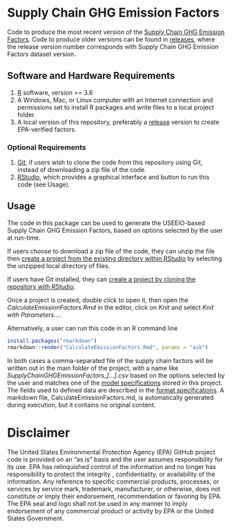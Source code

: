 # Supply Chain GHG Emission Factors

Code to produce the most recent version of the [Supply Chain GHG
Emission
Factors](https://cfpub.epa.gov/si/si_public_record_Report.cfm?dirEntryId=349324).
Code to produce older versions can be found in [releases](/releases),
where the release version number corresponds with Supply Chain GHG
Emission Factors dataset version.

## Software and Hardware Requirements

1.  [R](https://www.r-project.org/) software, version \>= 3.6
2.  A Windows, Mac, or Linux computer with an Internet connection and
    permissions set to install R packages and write files to a local
    project folder.
3.  A local version of this repository, preferably a
    [release](https://github.com/USEPA/supply-chain-factors/releases)
    version to create EPA-verified factors.

### Optional Requirements

1.  [Git](https://github.com/git-guides/install-git), if users wish to
    clone the code from this repository using Git, instead of
    downloading a zip file of the code.
2.  [RStudio](https://www.rstudio.com/products/rstudio/download/#download),
    which provides a graphical interface and button to run this code
    (see Usage).

## Usage

The code in this package can be used to generate the USEEIO-based Supply
Chain GHG Emission Factors, based on options selected by the user at
run-time.

If users choose to download a zip file of the code, they can unzip the
file then [create a project from the existing directory within
RStudio](https://support.rstudio.com/hc/en-us/articles/200526207-Using-RStudio-Projects)
by selecting the unzipped local directory of files.

If users have Git installed, they can [create a project by cloning the
repository with
RStudio](https://resources.github.com/whitepapers/github-and-rstudio/#:~:text=Clone%20the%20repository%20with%20RStudio).

Once a project is created, double click to open it, then open the
*CalculateEmissionFactors.Rmd* in the editor, click on *Knit* and select
*Knit with Parameters…*.

Alternatively, a user can run this code in an R command line

``` r
install.packages("rmarkdown")
rmarkdown::render("CalculateEmissionFactors.Rmd", params = "ask")
```

In both cases a comma-separated file of the supply chain factors will be
written out in the main folder of the project, with a name like
*SupplyChainGHGEmissionFactors\_\[…\].csv* based on the options selected
by the user and matches one of the [model specifications](model-specs/)
stored in this project. The fields used to defined data are described in
the [format specifications](format-specs/). A markdown file,
CalculateEmissionFactors.md, is automatically generated during
execution, but it contains no original content.

# Disclaimer

The United States Environmental Protection Agency (EPA) GitHub project
code is provided on an “as is” basis and the user assumes responsibility
for its use. EPA has relinquished control of the information and no
longer has responsibility to protect the integrity , confidentiality, or
availability of the information. Any reference to specific commercial
products, processes, or services by service mark, trademark,
manufacturer, or otherwise, does not constitute or imply their
endorsement, recommendation or favoring by EPA. The EPA seal and logo
shall not be used in any manner to imply endorsement of any commercial
product or activity by EPA or the United States Government.
